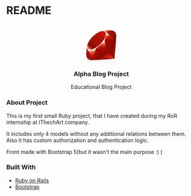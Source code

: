 # README

<div id="top"></div>
<br />
<div align="center">
  <a href="https://github.com/igorslepenkov/rails-alpha-blog">
    <img src="./rails-logo.svg" alt="Logo" width="80" height="80">
  </a>

  <h3 align="center">Alpha Blog Project</h3>

  <p align="center">Educational Blog Project</p>
</div>

### About Project

This is my first small Ruby project, that I have created during my RoR internship at IThechArt company.

It includes only 4 models without any additional relations between them. Also it has custom authorization and authentication logic.

Front made with Bootstrap 5(but it wasn't the main purpose :) )

### Built With

- [Ruby on Rails](https://rubyonrails.org/)
- [Bootstrap](https://getbootstrap.com/docs/5.0/getting-started/introduction/)
